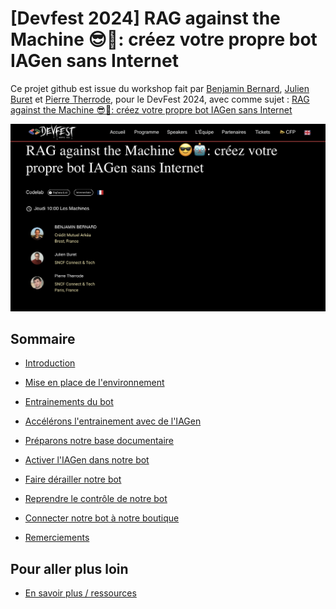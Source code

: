 # [Devfest 2024] RAG against the Machine 😎🤖: créez votre propre bot IAGen sans Internet
Ce projet github est issue du workshop fait par [Benjamin Bernard](https://devfest2024.gdgnantes.com/speakers/benjamin_bernard/), [Julien Buret](https://devfest2024.gdgnantes.com/speakers/julien_buret/) et [Pierre Therrode](https://devfest2024.gdgnantes.com/speakers/pierre_therrode/), pour le DevFest 2024, avec comme sujet : [RAG against the Machine 😎🤖: créez votre propre bot IAGen sans Internet](https://devfest2024.gdgnantes.com/sessions/rag_against_the_machine_______creez_votre_propre_bot_iagen_sans_internet/)

<img src="img/rag_against_the_machine_creez_votre_propre_bot_iagen_sans_internet.png"  alt="workshop rag against the Machine">



## Sommaire

- [Introduction](step_0.md)


- [Mise en place de l'environnement](step_1.md)
- [Entrainements du bot](step_2.md)


- [Accélérons l'entrainement avec de l'IAGen](step_3.md)
- [Préparons notre base documentaire](step_4.md)
- [Activer l'IAGen dans notre bot](step_5.md)


- [Faire dérailler notre bot](step_6.md)
- [Reprendre le contrôle de notre bot](step_7.md)


- [Connecter notre bot à notre boutique](step_8.md)


- [Remerciements](thanks-you.md)

## Pour aller plus loin

- [En savoir plus / ressources](resources.md)

